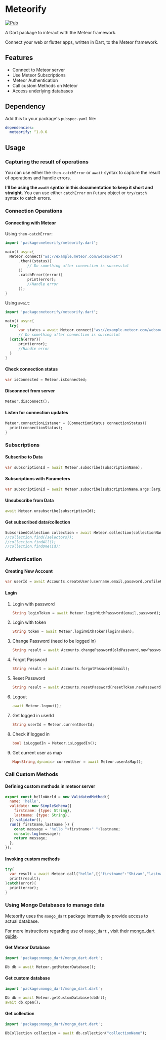 # Meteorify

[![Pub](https://img.shields.io/pub/v/meteorify.svg)](https://pub.dartlang.org/packages/meteorify)



A Dart package to interact with the Meteor framework.

Connect your web or flutter apps, written in Dart, to the Meteor framework.



## Features 

- Connect to Meteor server
- Use Meteor Subscriptions
- Meteor Authentication
- Call custom Methods on Meteor
- Access underlying databases



## Dependency

Add this to your package's `pubspec.yaml` file:

```yaml
dependencies:
  meteorify: ^1.0.6
```





## Usage

### Capturing the result of operations

You can use either the `then-catchError` or `await` syntax to capture the result of operations and handle errors.

**I'll be using the `await` syntax in this documentation to keep it short and straight.**
You can use either `catchError` on `Future` object or `try/catch` syntax to catch errors.



### Connection Operations

#### Connecting with Meteor

Using `then-catchError`:

```dart
import 'package:meteorify/meteorify.dart';

main() async{
  Meteor.connect("ws://example.meteor.com/websocket")
      .then((status){
          // Do something after connection is successful
      })
      .catchError((error){
          print(error);
          //Handle error
      });
}
```

Using `await`:

```dart
import 'package:meteorify/meteorify.dart';

main() async{
  try{
      var status = await Meteor.connect("ws://example.meteor.com/websocket");
      // Do something after connection is successful
  }catch(error){
      print(error);
      //Handle error
  }
}
```

#### Check connection status

```dart
var isConnected = Meteor.isConnected;		
```

#### Disconnect from server

```dart
Meteor.disconnect();
```

#### Listen for connection updates

```dart
Meteor.connectionListener = (ConnectionStatus connectionStatus){
  print(connectionStatus);
}
```



### Subscriptions

#### Subscribe to Data

```dart
var subscriptionId = await Meteor.subscribe(subscriptionName);
```



#### Subscriptions with Parameters

```dart
var subscriptionId = await Meteor.subscribe(subscriptionName,args:[arg1,arg2]);
```



#### Unsubscribe from Data

```dart
await Meteor.unsubscribe(subscriptionId);
```



#### Get subscribed data/collection

```dart
SubscribedCollection collection = await Meteor.collection(collectionName);
//collection.find({selectors});
//collection.findAll();
//collection.findOne(id);
```



### Authentication

#### Creating New Account

```dart
var userId = await Accounts.createUser(username,email,password,profileOptions);
```



#### Login

1. Login with password

   ```dart
   String loginToken = await Meteor.loginWithPassword(email,password);
   ```

2. Login with token

   ```dart
   String token = await Meteor.loginWithToken(loginToken);
   ```

3. Change Password (need to be logged in)

   ```dart
   String result = await Accounts.changePassword(oldPassword,newPassword);
   ```

4. Forgot Password

   ```dart
   String result = await Accounts.forgotPassword(email);
   ```

5. Reset Password

   ```dart
   String result = await Accounts.resetPassword(resetToken,newPassword);
   ```

6. Logout

   ```dart
   await Meteor.logout();
   ```

7. Get logged in userId

   ```dart
   String userId = Meteor.currentUserId;
   ```

8. Check if logged in

   ```dart
   bool isLoggedIn = Meteor.isLoggedIn();
   ```

9. Get current user as map

   ```dart
   Map<String,dynamic> currentUser = await Meteor.userAsMap();
   ```



### Call Custom Methods

#### Defining custom methods in meteor server

```js
export const helloWorld = new ValidatedMethod({
  name: 'hello',
  validate: new SimpleSchema({
    firstname: {type: String},
    lastname: {type: String},
  }).validator(),
  run({ firstname,lastname }) {
    const message = "hello "+firstname+" "+lastname;
    console.log(message);
    return message;
  },
});
```



#### Invoking custom methods

```dart
try{
  var result = await Meteor.call("hello",[{"firstname":"Shivam","lastname":"Arora"}]);
  print(result);
}catch(error){
  print(error);
}
```



### Using Mongo Databases to manage data

Meteorify uses the `mongo_dart` package internally to provide access to actual database.

For more instructions regarding use of `mongo_dart` , visit their [mongo_dart guide](https://github.com/mongo-dart/mongo_dart).

#### Get Meteor Database

```dart
import 'package:mongo_dart/mongo_dart.dart';

Db db = await Meteor.getMeteorDatabase();
```



#### Get custom database

```dart
import 'package:mongo_dart/mongo_dart.dart';

Db db = await Meteor.getCustomDatabase(dbUrl);
await db.open();
```



#### Get collection

```dart
import 'package:mongo_dart/mongo_dart.dart';

DbCollection collection = await db.collection("collectionName");
```

